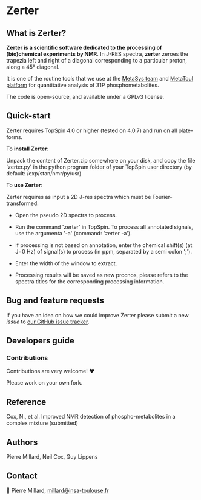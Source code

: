 # Zerter

## What is Zerter?
**Zerter is a scientific software dedicated to the processing of (bio)chemical experiments by NMR**.
In J-RES spectra, **zerter** zeroes the trapezia left and right of a diagonal corresponding to a particular proton, along a 45° diagonal.

It is one of the routine tools that we use at the [MetaSys team](http://www.lisbp.fr/en/research/integrated-metabolism-and-dynamics-of-metabolic-systems.html) and [MetaToul platform](https://www6.toulouse.inra.fr/metatoul_eng/) 
for quantitative analysis of 31P phosphometabolites.

The code is open-source, and available under a GPLv3 license.

## Quick-start
Zerter requires TopSpin 4.0 or higher (tested on 4.0.7) and run on all plate-forms.

To **install Zerter**:

Unpack the content of Zerter.zip somewhere on your disk, and copy the file 'zerter.py' in the python program folder of your TopSpin user directory (by default: <TopSpin installation directory>/exp/stan/nmr/py/usr)

To **use Zerter**:

Zerter requires as input a 2D J-res spectra which must be Fourier-transformed.

- Open the pseudo 2D spectra to process.

- Run the command 'zerter' in TopSpin. To process all annotated signals, use the argumenta '-a' (command: 'zerter -a').

- If processing is not based on annotation, enter the chemical shift(s) (at J=0 Hz) of signal(s) to process (in ppm, separated by a semi colon ';').

- Enter the width of the window to extract.

- Processing results will be saved as new procnos, please refers to the spectra titles for the corresponding processing information.


## Bug and feature requests
If you have an idea on how we could improve Zerter please submit a new *issue*
to [our GitHub issue tracker](https://github.com/MetaSys-LISBP/zerter/issues).


## Developers guide
### Contributions
Contributions are very welcome! :heart:

Please work on your own fork.

## Reference
Cox, N., et al. Improved NMR detection of phospho-metabolites in a complex mixture (submitted)

## Authors
Pierre Millard, Neil Cox, Guy Lippens

## Contact
:email: Pierre Millard, millard@insa-toulouse.fr
